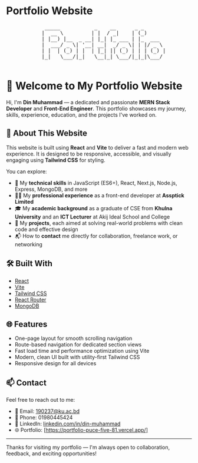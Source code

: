 # Portfolio Website
<div align="center">
  <pre>
    _____           _    __      _ _       
   |  __ \         | |  / _|    | (_)      
   | |__) |__  _ __| |_| |_ ___ | |_  ___  
   |  ___/ _ \| '__| __|  _/ _ \| | |/ _ \ 
   | |  | (_) | |  | |_| || (_) | | | (_) |
   |_|   \___/|_|   \__|_| \___/|_|_|\___/ 
  </pre>
</div>

 # 👋 Welcome to My Portfolio Website

Hi, I'm **Din Muhammad** — a dedicated and passionate **MERN Stack Developer** and **Front-End Engineer**. This portfolio showcases my journey, skills, experience, education, and the projects I've worked on.

## 🚀 About This Website

This website is built using **React** and **Vite** to deliver a fast and modern web experience. It is designed to be responsive, accessible, and visually engaging using **Tailwind CSS** for styling.

You can explore:

- 🔧 My **technical skills** in JavaScript (ES6+), React, Next.js, Node.js, Express, MongoDB, and more
- 👨‍💻 My **professional experience** as a front-end developer at **Assptick Limited**
- 🎓 My **academic background** as a graduate of CSE from **Khulna University** and an **ICT Lecturer** at Akij Ideal School and College
- 🧠 My **projects**, each aimed at solving real-world problems with clean code and effective design
- 📬 How to **contact** me directly for collaboration, freelance work, or networking

## 🛠️ Built With

- [React](https://reactjs.org/)
- [Vite](https://vitejs.dev/)
- [Tailwind CSS](https://tailwindcss.com/)
- [React Router](https://reactrouter.com/)
- [MongoDB](https://www.mongodb.com/)

## 🌐 Features

- One-page layout for smooth scrolling navigation
- Route-based navigation for dedicated section views
- Fast load time and performance optimization using Vite
- Modern, clean UI built with utility-first Tailwind CSS
- Responsive design for all devices

## 📫 Contact

Feel free to reach out to me:

- 📧 Email: 190237@ku.ac.bd  
- 📱 Phone: 01980445424  
- 💼 LinkedIn: [linkedin.com/in/din-muhammad](https://www.linkedin.com/in/din-muhammad-jewel/)  
- 🌐 Portfolio: [https://portfolio-puce-five-81.vercel.app/]

---

Thanks for visiting my portfolio — I'm always open to collaboration, feedback, and exciting opportunities!
